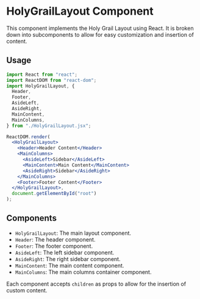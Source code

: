 # HolyGrailLayout Component

This component implements the Holy Grail Layout using React. It is broken down into subcomponents to allow for easy customization and insertion of content.

## Usage

```jsx
import React from "react";
import ReactDOM from "react-dom";
import HolyGrailLayout, {
  Header,
  Footer,
  AsideLeft,
  AsideRight,
  MainContent,
  MainColumns,
} from "./HolyGrailLayout.jsx";

ReactDOM.render(
  <HolyGrailLayout>
    <Header>Header Content</Header>
    <MainColumns>
      <AsideLeft>Sidebar</AsideLeft>
      <MainContent>Main Content</MainContent>
      <AsideRight>Sidebar</AsideRight>
    </MainColumns>
    <Footer>Footer Content</Footer>
  </HolyGrailLayout>,
  document.getElementById("root")
);
```

## Components

- `HolyGrailLayout`: The main layout component.
- `Header`: The header component.
- `Footer`: The footer component.
- `AsideLeft`: The left sidebar component.
- `AsideRight`: The right sidebar component.
- `MainContent`: The main content component.
- `MainColumns`: The main columns container component.

Each component accepts `children` as props to allow for the insertion of custom content.
